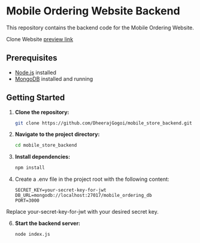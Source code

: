 # Mobile Ordering Website Backend

This repository contains the backend code for the Mobile Ordering Website.

Clone Website [preview link](https://drive.google.com/file/d/1uIS4X1Djef4CN9HEkuLMFdPWy5teXmgP/view?usp=drive_link)

## Prerequisites

- [Node.js](https://nodejs.org/) installed
- [MongoDB](https://www.mongodb.com/try/download/community) installed and running

## Getting Started

1. **Clone the repository:**

    ```bash
    git clone https://github.com/DheerajGogoi/mobile_store_backend.git
   
2. **Navigate to the project directory:**
  
    ```bash
    cd mobile_store_backend

3. **Install dependencies:**

    ```bash
    npm install

5. Create a .env file in the project root with the following content:

   ```code
   SECRET_KEY=your-secret-key-for-jwt
   DB_URL=mongodb://localhost:27017/mobile_ordering_db
   PORT=3000
  Replace your-secret-key-for-jwt with your desired secret key.

6. **Start the backend server:**

   ```bash
   node index.js
